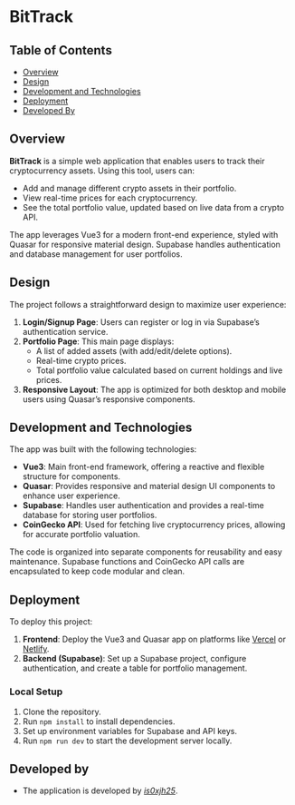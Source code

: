 # BitTrack

## Table of Contents
- [Overview](#overview)
- [Design](#design)
- [Development and Technologies](#development-and-technologies)
- [Deployment](#deployment)
- [Developed By](#developed-by)

## Overview
**BitTrack** is a simple web application that enables users to track their cryptocurrency assets. Using this tool, users can:
- Add and manage different crypto assets in their portfolio.
- View real-time prices for each cryptocurrency.
- See the total portfolio value, updated based on live data from a crypto API.

The app leverages Vue3 for a modern front-end experience, styled with Quasar for responsive material design. Supabase handles authentication and database management for user portfolios.

## Design
The project follows a straightforward design to maximize user experience:
1. **Login/Signup Page**: Users can register or log in via Supabase’s authentication service.
2. **Portfolio Page**: This main page displays:
   - A list of added assets (with add/edit/delete options).
   - Real-time crypto prices.
   - Total portfolio value calculated based on current holdings and live prices.
3. **Responsive Layout**: The app is optimized for both desktop and mobile users using Quasar’s responsive components.

## Development and Technologies
The app was built with the following technologies:
- **Vue3**: Main front-end framework, offering a reactive and flexible structure for components.
- **Quasar**: Provides responsive and material design UI components to enhance user experience.
- **Supabase**: Handles user authentication and provides a real-time database for storing user portfolios.
- **CoinGecko API**: Used for fetching live cryptocurrency prices, allowing for accurate portfolio valuation.
  
The code is organized into separate components for reusability and easy maintenance. Supabase functions and CoinGecko API calls are encapsulated to keep code modular and clean.

## Deployment
To deploy this project:
1. **Frontend**: Deploy the Vue3 and Quasar app on platforms like [Vercel](https://vercel.com/) or [Netlify](https://netlify.com/).
2. **Backend (Supabase)**: Set up a Supabase project, configure authentication, and create a table for portfolio management.

### Local Setup
1. Clone the repository.
2. Run `npm install` to install dependencies.
3. Set up environment variables for Supabase and API keys.
4. Run `npm run dev` to start the development server locally.

## Developed by
- The application is developed by _[is0xjh25](https://linktr.ee/is0xjh25)_.

